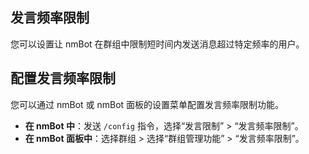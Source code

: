 ## 发言频率限制

您可以设置让 nmBot 在群组中限制短时间内发送消息超过特定频率的用户。

## 配置发言频率限制

您可以通过 nmBot 或 nmBot 面板的设置菜单配置发言频率限制功能。

- **在 nmBot 中**：发送 `/config` 指令，选择“发言限制” > “发言频率限制”。
- **在 nmBot 面板中**：选择群组 > 选择“群组管理功能” > “发言频率限制”。

